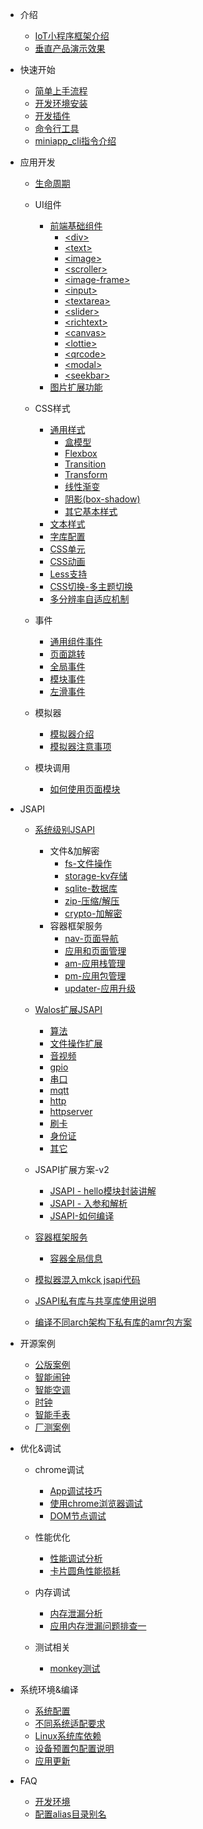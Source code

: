 <!-- docs/_sidebar.md -->



- 介绍
  - [IoT小程序框架介绍](index)
  - [垂直产品演示效果](show)
  
- 快速开始

  - [简单上手流程](quick/simple)
  - [开发环境安装](quick/env)
  - [开发插件](quick/vscode)
  - [命令行工具](quick/commandline)
  - [miniapp_cli指令介绍](quick/cli)
  
- 应用开发

  - [生命周期](app/life)
  - UI组件

    - [前端基础组件](app/ui/base)
      - [\<div>](app/ui/div)
      - [\<text>](app/ui/text)
      - [\<image>](app/ui/image)
      - [\<scroller>](app/ui/scroller)
      - [\<image-frame>](app/ui/image-frame)
      - [\<input>](app/ui/input)
      - [\<textarea>](app/ui/textarea)
      - [\<slider>](app/ui/slider)
      - [\<richtext>](app/ui/richtext)
      - [\<canvas>](app/ui/canvas)
      - [\<lottie>](app/ui/lottie)
      - [\<qrcode>](app/ui/qrcode)
      - [\<modal>](app/ui/modal)
      - [\<seekbar>](app/ui/seekbar)
    - [图片扩展功能](app/pic)
  - CSS样式
    - [通用样式](app/css/common/common)
      - [盒模型](app/css/common/box)
      - [Flexbox](app/css/common/flex) 
      - [Transition](app/css/common/transition)
      - [Transform](app/css/common/transform)
      - [线性渐变](app/css/common/line_grad)
      - [阴影(box-shadow)](app/css/common/shadow)
      - [其它基本样式](app/css/common/other)
    - [文本样式](app/css/text)
    - [字库配置](app/css/font)
    - [CSS单元](app/css/css-base)
    - [CSS动画](app/css/css-animation)
    - [Less支持](app/css/less)
    - [CSS切换-多主题切换](app/css/theme)
    - [多分辨率自适应机制](app/css/css-screen)
  - 事件
    - [通用组件事件](app/event/common)
    - [页面跳转](app/event/jump)
    - [全局事件](app/event/global)
    - [模块事件](app/event/model)
    - [左滑事件](app/event/touch)
  - 模拟器
    - [模拟器介绍](app/simulator/intro)
    - [模拟器注意事项](app/simulator/attention)
  - 模块调用
    - [如何使用页面模块](app/modelUse/use)

- JSAPI

  - [系统级别JSAPI](jsapi/system/system)

    - 文件&加解密
      - [fs-文件操作](jsapi/system/file_crypto/fs)
      - [storage-kv存储](jsapi/system/file_crypto/storage-kv)
      - [sqlite-数据库](jsapi/system/file_crypto/sqlite)
      - [zip-压缩/解压](jsapi/system/file_crypto/zip)
      - [crypto-加解密](jsapi/system/file_crypto/crypto)
    - 容器框架服务
      - [nav-页面导航](jsapi/system/falcon/nav)
      - [应用和页面管理](jsapi/system/falcon/pages)
      - [am-应用栈管理](jsapi/system/falcon/am)
      - [pm-应用包管理](jsapi/system/falcon/pm)
      - [updater-应用升级](jsapi/system/falcon/updater)

  - [Walos扩展JSAPI](jsapi/bashi/bashi)

    - [算法](jsapi/bashi/algm)
    - [文件操作扩展](jsapi/bashi/file)
    - [音视频](jsapi/bashi/mpp)
    - [gpio](jsapi/bashi/gpio)
    - [串口](jsapi/bashi/uart)
    - [mqtt](jsapi/bashi/mqtt)
    - [http](jsapi/bashi/http)
    - [httpserver](jsapi/bashi/httpserver)
    - [刷卡](jsapi/bashi/nfc)
    - [身份证](jsapi/bashi/pid)
    - [其它](jsapi/bashi/misc)

  - JSAPI扩展方案-v2

    - [JSAPI - hello模块封装讲解](jsapi/ext/hello)
    - [JSAPI - 入参和解析](jsapi/ext/params)
    - [JSAPI-如何编译](jsapi/ext/compile)

  - [容器框架服务](jsapi/env/main)

    - [容器全局信息](jsapi/env/global)

  - [模拟器混入mkck jsapi代码](jsapi/mock_jsapi)

  - [JSAPI私有库与共享库使用说明](jsapi/jsapi_use_mode)

  - [编译不同arch架构下私有库的amr包方案](jsapi/arch)

     

- 开源案例
  - [公版案例](opensource/case1)
  - [智能闹钟](opensource/case2)
  - [智能空调](opensource/case3)
  - [时钟](opensource/case4)
  - [智能手表](opensource/case5)
  - [厂测案例](opensource/case6)
- 优化&调试

  - chrome调试
    - [App调试技巧](debug/chrome/app)
    - [使用chrome浏览器调试](debug/chrome/chrome)
    - [DOM节点调试](debug/chrome/dom)

  - 性能优化
    - [性能调试分析](debug/performance/analysis)
    - [卡片圆角性能损耗](debug/performance/loss)

  - 内存调试
    - [内存泄漏分析](debug/memory/leak)
    - [应用内存泄漏问题排查一](debug/memory/leak_screen)

  - 测试相关
    - [monkey测试](debug/test/monkey)

- 系统环境&编译
  - [系统配置](system_env_compile/sys_conf)
  - [不同系统适配要求](system_env_compile/ui_fit)
  - [Linux系统库依赖](system_env_compile/linux)
  - [设备预置包配置说明](system_env_compile/preset)
  - [应用更新](system_env_compile/update)
- FAQ
  - [开发环境](faq/env)
  - [配置alias目录别名](faq/alias)

